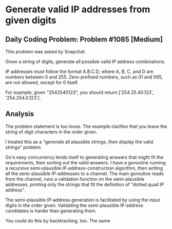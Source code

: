 # Generate valid IP addresses from given digits

## Daily Coding Problem: Problem #1085 [Medium]

This problem was asked by Snapchat.

Given a string of digits, generate all possible valid IP address combinations.

IP addresses must follow the format A.B.C.D,
where A, B, C, and D are numbers between 0 and 255.
Zero-prefixed numbers, such as 01 and 065, are not allowed, except for 0 itself.

For example, given "2542540123", you should return ['254.25.40.123', '254.254.0.123'].

## Analysis

The problem statement is too loose.
The example clarifies that you leave the string of digit characters
in the order given.

I treated this as a
"generate all plausible strings, then display the valid strings"
problem.

Go's easy concurrency lends itself to generating answers
that might fit the requirements,
then sorting out the valid answers.
I have a goroutine running a recursive semi-plausible IP-address-construction
algorithm, then writing all the semi-plausible IP-addresses to a channel.
The main goroutine reads from the channel,
runs a validation function on the semi-plausible addresses,
printing only the strings that fit the definition of "dotted quad IP address".

The semi-plausible IP-address generation is facilitated by using the input
digits in the order given.
Validating the semi-plausible IP-address candidates is harder than generating them.

You could do this by backtracking, too.
The same 
